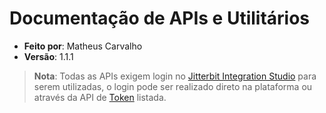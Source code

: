 # Documentação de APIs e Utilitários

- **Feito por**: Matheus Carvalho
- **Versão**: 1.1.1

> **Nota**:
> Todas as APIs exigem login no [Jitterbit Integration Studio](https://docs.jitterbit.com/integration-studio/) para serem utilizadas, o login pode ser realizado direto na plataforma ou através da API de [Token](pt/token/harmony-login-token-only.md) listada.